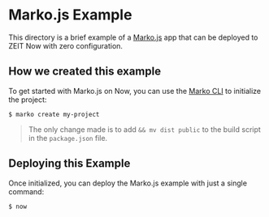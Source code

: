 # Marko.js Example

This directory is a brief example of a [Marko.js](https://markojs.com/) app that can be deployed to ZEIT Now with zero configuration.

## How we created this example

To get started with Marko.js on Now, you can use the [Marko CLI](https://github.com/marko-js/cli) to initialize the project:

```shell
$ marko create my-project
```

> The only change made is to add `&& mv dist public` to the build script in the `package.json` file.

## Deploying this Example

Once initialized, you can deploy the Marko.js example with just a single command:

```shell
$ now
```
